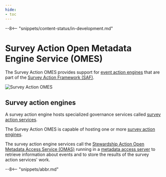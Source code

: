 ```yaml
---
hide:
- toc
---
```


<!-- SPDX-License-Identifier: CC-BY-4.0 -->
<!-- Copyright Contributors to the Egeria project. -->

--8<-- "snippets/content-status/in-development.md"

# Survey Action Open Metadata Engine Service (OMES)

The Survey Action OMES provides support for [event action engines](/concepts/event-action-engine) that are part of the [Survey Action Framework (SAF)](/frameworks/saf/overview).

![Survey Action OMES](/services/omes/engine-services-survey-action-server-side.svg)

## Survey action engines

A survey action engine hosts specialized governance services called [survey action services](/concepts/survey-action-services).

The Survey Action OMES is capable of hosting one or more [survey action engines](/concepts/survey-action-engine).

The survey action engine services call the [Stewardship Action Open Metadata Access Service (OMAS)](/services/omas/stewardship-action/overview) running in a [metadata access server](/concepts/metadata-access-server) to retrieve information about events and to store the results of the survey action services' work.

--8<-- "snippets/abbr.md"
